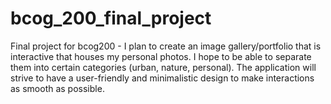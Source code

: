 # bcog_200_final_project

Final project for bcog200 - I plan to create an image gallery/portfolio that is interactive that houses my personal photos. I hope to be able to separate them into certain categories (urban, nature, personal). The application will strive to have a user-friendly and minimalistic design to make interactions as smooth as possible. 
